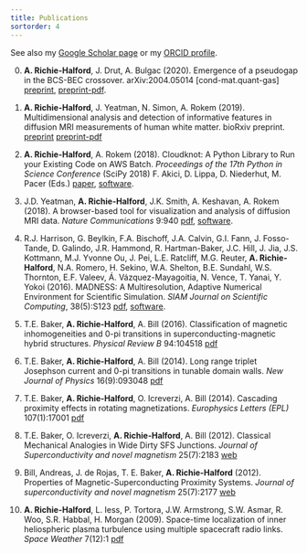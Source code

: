 ```yaml
---
title: Publications
sortorder: 4
---
```


See also my [Google Scholar
page](https://scholar.google.com/citations?hl=en&user=Jy76il8AAAAJ)
or my [ORCID profile](https://orcid.org/0000-0001-9276-9084).

0. **A. Richie-Halford**, J. Drut, A. Bulgac (2020). Emergence
   of a pseudogap in the BCS-BEC crossover. arXiv:2004.05014
   [cond-mat.quant-gas]
   [preprint](https://arxiv.org/abs/2004.05014),
   [preprint-pdf](https://arxiv.org/pdf/2004.05014.pdf).

0. **A. Richie-Halford**, J. Yeatman, N. Simon, A. Rokem (2019). Multidimensional analysis and detection of informative features in diffusion MRI measurements of human white matter. bioRxiv preprint.
   [preprint](https://doi.org/10.1101/2019.12.19.882928)
   [preprint-pdf](https://www.biorxiv.org/content/10.1101/2019.12.19.882928v1.full.pdf)

0. **A. Richie-Halford**, A. Rokem (2018). Cloudknot: A
   Python Library to Run your Existing Code on AWS Batch.
   *Proceedings of the 17th Python in Science Conference* (SciPy
   2018) F. Akici, D. Lippa, D. Niederhut, M. Pacer (Eds.)
   [paper](http://conference.scipy.org/proceedings/scipy2018/adam_richie-halford.html),
   [software](https://richford.github.io/cloudknot/).

0. J.D. Yeatman, **A. Richie-Halford**, J.K. Smith, A. Keshavan, A.
   Rokem (2018). A browser-based tool for visualization and analysis of
   diffusion MRI data. *Nature Communications* 9:940
   [pdf](https://www.nature.com/articles/s41467-018-03297-7),
   [software](https://github.com/yeatmanlab/AFQ-Browser).

0. R.J. Harrison, G. Beylkin, F.A. Bischoff, J.A. Calvin, G.I. Fann, J.
   Fosso-Tande, D. Galindo, J.R. Hammond, R. Hartman-Baker, J.C. Hill,
   J. Jia, J.S. Kottmann, M.J. Yvonne Ou, J. Pei, L.E. Ratcliff, M.G.
   Reuter, **A. Richie-Halford**, N.A. Romero, H. Sekino, W.A. Shelton,
   B.E. Sundahl, W.S. Thornton, E.F. Valeev, Á. Vázquez-Mayagoitia,
   N. Vence, T. Yanai, Y. Yokoi (2016). MADNESS: A Multiresolution,
   Adaptive Numerical Environment for Scientific Simulation. *SIAM
   Journal on Scientific Computing*, 38(5):S123
   [pdf](https://epubs.siam.org/doi/pdf/10.1137/15M1026171),
   [software](https://github.com/m-a-d-n-e-s-s/madness).

0. T.E. Baker, **A. Richie-Halford**, A. Bill (2016).
   Classification of magnetic inhomogeneities and 0-pi transitions in
   superconducting-magnetic hybrid structures. *Physical Review B*
   94:104518
   [pdf](https://link.aps.org/pdf/10.1103/PhysRevB.94.104518)

0. T.E. Baker, **A. Richie-Halford**, A. Bill (2014). Long range triplet
   Josephson current and 0-pi transitions in tunable domain walls. *New
   Journal of Physics* 16(9):093048
   [pdf](http://iopscience.iop.org/article/10.1088/1367-2630/16/9/093048/pdf)

0. T.E. Baker, **A. Richie-Halford**, O. Icreverzi, A. Bill
   (2014). Cascading proximity effects in rotating magnetizations.
   *Europhysics Letters (EPL)* 107(1):17001
   [pdf](https://arxiv.org/pdf/1403.4149)

0. T.E. Baker, O. Icreverzi, **A. Richie-Halford**, A. Bill (2012).
   Classical Mechanical Analogies in Wide Dirty SFS Junctions. *Journal of
   Superconductivity and novel magnetism* 25(7):2183
   [web](https://link.springer.com/article/10.1007/s10948-012-1646-6)

0. Bill, Andreas, J. de Rojas, T. E. Baker, **A. Richie-Halford**
   (2012). Properties of Magnetic-Superconducting Proximity Systems.
   *Journal of superconductivity and novel magnetism* 25(7):2177
   [web](https://link.springer.com/article/10.1007/s10948-012-1659-1)

0. **A. Richie-Halford**, L. Iess, P. Tortora, J.W. Armstrong, S.W.
   Asmar, R. Woo, S.R. Habbal, H. Morgan (2009). Space-time localization
   of inner heliospheric plasma turbulence using multiple spacecraft
   radio links. *Space Weather* 7(12):1
   [pdf](https://onlinelibrary.wiley.com/doi/pdf/10.1029/2009SW000499)
